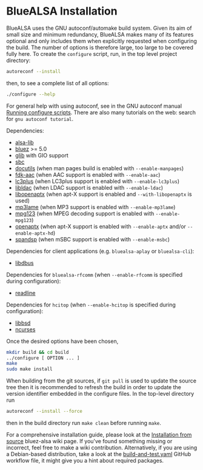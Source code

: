 BlueALSA Installation
=====================

BlueALSA uses the GNU autoconf/automake build system. Given its aim of small
size and minimum redundancy, BlueALSA makes many of its features optional and
only includes them when explicitly requested when configuring the build. The
number of options is therefore large, too large to be covered fully here.  To
create the `configure` script, run, in the top level project directory:

```sh
autoreconf --install
```

then, to see a complete list of all options:

```sh
./configure --help
```

For general help with using autoconf, see in the GNU autoconf manual [Running
configure
scripts](https://www.gnu.org/savannah-checkouts/gnu/autoconf/manual/autoconf-2.71/html_node/Running-configure-Scripts.html).
There are also many tutorials on the web: search for `gnu autoconf tutorial`.

Dependencies:

- [alsa-lib](https://www.alsa-project.org/)
- [bluez](http://www.bluez.org/) >= 5.0
- [glib](https://wiki.gnome.org/Projects/GLib) with GIO support
- [sbc](https://git.kernel.org/cgit/bluetooth/sbc.git)
- [docutils](https://docutils.sourceforge.io) (when man pages build is enabled
  with `--enable-manpages`)
- [fdk-aac](https://github.com/mstorsjo/fdk-aac) (when AAC support is enabled
  with `--enable-aac`)
- [lc3plus](https://www.iis.fraunhofer.de/en/ff/amm/communication/lc3.html)
  (when LC3plus support is enabled with `--enable-lc3plus`)
- [libldac](https://github.com/EHfive/ldacBT) (when LDAC support is enabled
  with `--enable-ldac`)
- [libopenaptx](https://github.com/pali/libopenaptx) (when apt-X support is
  enabled and `--with-libopenaptx` is used)
- [mp3lame](https://lame.sourceforge.net/) (when MP3 support is enabled with
  `--enable-mp3lame`)
- [mpg123](https://www.mpg123.org/) (when MPEG decoding support is enabled with
  `--enable-mpg123`)
- [openaptx](https://github.com/Arkq/openaptx) (when apt-X support is enabled
  with `--enable-aptx` and/or `--enable-aptx-hd`)
- [spandsp](https://www.soft-switch.org) (when mSBC support is enabled with
  `--enable-msbc`)

Dependencies for client applications (e.g. `bluealsa-aplay` or `bluealsa-cli`):

- [libdbus](https://www.freedesktop.org/wiki/Software/dbus/)

Dependencies for `bluealsa-rfcomm` (when `--enable-rfcomm` is specified during
configuration):

- [readline](https://tiswww.case.edu/php/chet/readline/rltop.html)

Dependencies for `hcitop` (when `--enable-hcitop` is specified during
configuration):

- [libbsd](https://libbsd.freedesktop.org/)
- [ncurses](https://www.gnu.org/software/ncurses/)

Once the desired options have been chosen,

```sh
mkdir build && cd build
../configure [ OPTION ... ]
make
sudo make install
```

When building from the git sources, if `git pull` is used to update the source
tree then it is recommended to refresh the build in order to update the version
identifier embedded in the configure files. In the top-level directory run

```sh
autoreconf --install --force
```

then in the build directory run `make clean` before running `make`.

For a comprehensive installation guide, please look at the [Installation from
source](https://github.com/Arkq/bluez-alsa/wiki/Installation-from-source)
bluez-alsa wiki page. If you've found something missing or incorrect, feel free
to make a wiki contribution. Alternatively, if you are using a Debian-based
distribution, take a look at the
[build-and-test.yaml](.github/workflows/build-and-test.yaml) GitHub workflow
file, it might give you a hint about required packages.
